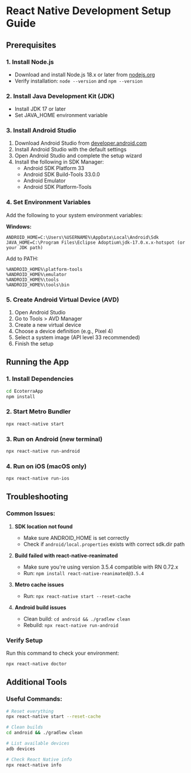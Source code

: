 # React Native Development Setup Guide

## Prerequisites

### 1. Install Node.js
- Download and install Node.js 18.x or later from [nodejs.org](https://nodejs.org/)
- Verify installation: `node --version` and `npm --version`

### 2. Install Java Development Kit (JDK)
- Install JDK 17 or later
- Set JAVA_HOME environment variable

### 3. Install Android Studio
1. Download Android Studio from [developer.android.com](https://developer.android.com/studio)
2. Install Android Studio with the default settings
3. Open Android Studio and complete the setup wizard
4. Install the following in SDK Manager:
   - Android SDK Platform 33
   - Android SDK Build-Tools 33.0.0
   - Android Emulator
   - Android SDK Platform-Tools

### 4. Set Environment Variables
Add the following to your system environment variables:

**Windows:**
```
ANDROID_HOME=C:\Users\%USERNAME%\AppData\Local\Android\Sdk
JAVA_HOME=C:\Program Files\Eclipse Adoptium\jdk-17.0.x.x-hotspot (or your JDK path)
```

Add to PATH:
```
%ANDROID_HOME%\platform-tools
%ANDROID_HOME%\emulator
%ANDROID_HOME%\tools
%ANDROID_HOME%\tools\bin
```

### 5. Create Android Virtual Device (AVD)
1. Open Android Studio
2. Go to Tools > AVD Manager
3. Create a new virtual device
4. Choose a device definition (e.g., Pixel 4)
5. Select a system image (API level 33 recommended)
6. Finish the setup

## Running the App

### 1. Install Dependencies
```bash
cd EcoterraApp
npm install
```

### 2. Start Metro Bundler
```bash
npx react-native start
```

### 3. Run on Android (new terminal)
```bash
npx react-native run-android
```

### 4. Run on iOS (macOS only)
```bash
npx react-native run-ios
```

## Troubleshooting

### Common Issues:

1. **SDK location not found**
   - Make sure ANDROID_HOME is set correctly
   - Check if `android/local.properties` exists with correct sdk.dir path

2. **Build failed with react-native-reanimated**
   - Make sure you're using version 3.5.4 compatible with RN 0.72.x
   - Run: `npm install react-native-reanimated@3.5.4`

3. **Metro cache issues**
   - Run: `npx react-native start --reset-cache`

4. **Android build issues**
   - Clean build: `cd android && ./gradlew clean`
   - Rebuild: `npx react-native run-android`

### Verify Setup
Run this command to check your environment:
```bash
npx react-native doctor
```

## Additional Tools

### Useful Commands:
```bash
# Reset everything
npx react-native start --reset-cache

# Clean builds
cd android && ./gradlew clean

# List available devices
adb devices

# Check React Native info
npx react-native info
```
